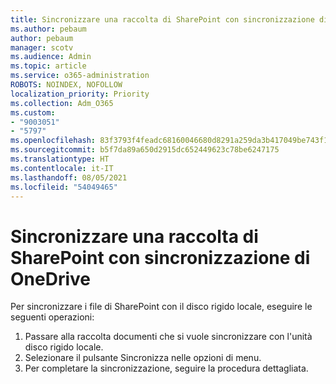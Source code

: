 ```yaml
---
title: Sincronizzare una raccolta di SharePoint con sincronizzazione di OneDrive
ms.author: pebaum
author: pebaum
manager: scotv
ms.audience: Admin
ms.topic: article
ms.service: o365-administration
ROBOTS: NOINDEX, NOFOLLOW
localization_priority: Priority
ms.collection: Adm_O365
ms.custom:
- "9003051"
- "5797"
ms.openlocfilehash: 83f3793f4feadc68160046680d8291a259da3b417049be743f14a0f0784f4246
ms.sourcegitcommit: b5f7da89a650d2915dc652449623c78be6247175
ms.translationtype: HT
ms.contentlocale: it-IT
ms.lasthandoff: 08/05/2021
ms.locfileid: "54049465"
---
```

# <a name="sync-a-sharepoint-library-with-onedrive-sync"></a>Sincronizzare una raccolta di SharePoint con sincronizzazione di OneDrive

Per sincronizzare i file di SharePoint con il disco rigido locale, eseguire le seguenti operazioni:

1. Passare alla raccolta documenti che si vuole sincronizzare con l'unità disco rigido locale.
2. Selezionare il pulsante Sincronizza nelle opzioni di menu.
3. Per completare la sincronizzazione, seguire la procedura dettagliata.